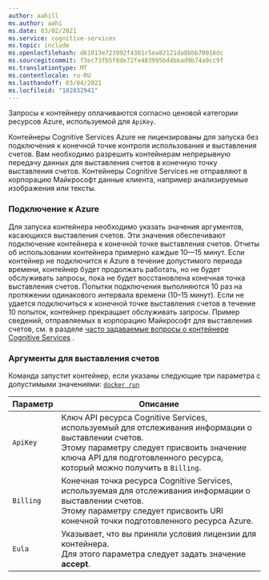 ```yaml
---
author: aahill
ms.author: aahi
ms.date: 03/02/2021
ms.service: cognitive-services
ms.topic: include
ms.openlocfilehash: d61813e723992f4381c5ea82121da8bbb70016dc
ms.sourcegitcommit: f3ec73fb5f8de72fe483995bd4bbad9b74a9cc9f
ms.translationtype: MT
ms.contentlocale: ru-RU
ms.lasthandoff: 03/04/2021
ms.locfileid: "102032941"
---
```

Запросы к контейнеру оплачиваются согласно ценовой категории ресурсов Azure, используемой для `ApiKey`.

Контейнеры Cognitive Services Azure не лицензированы для запуска без подключения к конечной точке контроля использования и выставления счетов. Вам необходимо разрешить контейнерам непрерывную передачу данных для выставления счетов в конечную точку выставления счетов. Контейнеры Cognitive Services не отправляют в корпорацию Майкрософт данные клиента, например анализируемые изображения или тексты.

### <a name="connect-to-azure"></a>Подключение к Azure

Для запуска контейнера необходимо указать значения аргументов, касающихся выставления счетов. Эти значения обеспечивают подключение контейнера к конечной точке выставления счетов. Отчеты об использовании контейнера примерно каждые 10—15 минут. Если контейнер не подключится к Azure в течение допустимого периода времени, контейнер будет продолжать работать, но не будет обслуживать запросы, пока не будет восстановлена конечная точка выставления счетов. Попытки подключения выполняются 10 раз на протяжении одинакового интервала времени (10–15 минут). Если не удается подключиться к конечной точке выставления счетов в течение 10 попыток, контейнер прекращает обслуживать запросы. Пример сведений, отправляемых в корпорацию Майкрософт для выставления счетов, см. в разделе [часто задаваемые вопросы о контейнере Cognitive Services](../articles/cognitive-services/containers/container-faq.yml#how-does-billing-work) .

### <a name="billing-arguments"></a>Аргументы для выставления счетов

Команда запустит контейнер, если указаны следующие три параметра с допустимыми значениями: <a href="https://docs.docker.com/engine/reference/commandline/run/" target="_blank"> `docker run` <span class="docon docon-navigate-external x-hidden-focus"></span> </a>

| Параметр | Описание |
|--------|-------------|
| `ApiKey` | Ключ API ресурса Cognitive Services, используемый для отслеживания информации о выставлении счетов.<br/>Этому параметру следует присвоить значение ключа API для подготовленного ресурса, который можно получить в `Billing`. |
| `Billing` | Конечная точка ресурса Cognitive Services, используемая для отслеживания информации о выставлении счетов.<br/>Этому параметру следует присвоить URI конечной точки подготовленного ресурса Azure.|
| `Eula` | Указывает, что вы приняли условия лицензии для контейнера.<br/>Для этого параметра следует задать значение **accept**. |
